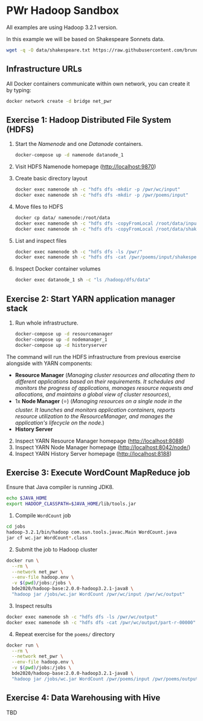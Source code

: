 # PWr Hadoop Sandbox
All examples are using Hadoop 3.2.1 version.

In this example we will be based on Shakespeare Sonnets data.
```bash
wget -q -O data/shakespeare.txt https://raw.githubusercontent.com/brunoklein99/deep-learning-notes/master/shakespeare.txt
```
    

## Infrastructure URLs

All Docker containers communicate within own network, you can create it by typing:
```bash
docker network create -d bridge net_pwr
```

## Exercise 1: Hadoop Distributed File System (HDFS) 

1. Start the _Namenode_ and one _Datanode_ containers.
   ```bash
   docker-compose up -d namenode datanode_1
   ```    

2. Visit HDFS Namenode homepage ([http://localhost:9870](http://localhost:9870))
3. Create basic directory layout

   ```bash
   docker exec namenode sh -c "hdfs dfs -mkdir -p /pwr/wc/input"
   docker exec namenode sh -c "hdfs dfs -mkdir -p /pwr/poems/input"
   ```
 
4. Move files to HDFS

   ```bash
   docker cp data/ namenode:/root/data
   docker exec namenode sh -c "hdfs dfs -copyFromLocal /root/data/input* /pwr/wc/input/"
   docker exec namenode sh -c "hdfs dfs -copyFromLocal /root/data/shakespeare.txt /pwr/poems/input/"
   ```

5. List and inspect files

   ```bash
   docker exec namenode sh -c "hdfs dfs -ls /pwr/"
   docker exec namenode sh -c "hdfs dfs -cat /pwr/poems/input/shakespeare.txt | head"
   ```

6. Inspect Docker container volumes 

   ```bash
   docker exec datanode_1 sh -c "ls /hadoop/dfs/data"
   ```

## Exercise 2: Start YARN application manager stack
1. Run whole infrastructure.

   ```bash
   docker-compose up -d resourcemanager
   docker-compose up -d nodemanager_1
   docker-compose up -d historyserver
   ```    

The command will run the HDFS infrastructure from previous exercise alongside with YARN components:

- **Resource Manager** (_Managing cluster resources and allocating them to different applications based on their requirements. It schedules and monitors the progress of applications, manages resource requests and allocations, and maintains a global view of cluster resources_),
- 1x **Node Manager** (⭐️) (_Managing resources on a single node in the cluster. It launches and monitors application containers, reports resource utilization to the ResourceManager, and manages the application's lifecycle on the node._)
- **History Server**

2. Inspect YARN Resource Manager homepage ([http://localhost:8088](http://localhost:8088))
3. Inspect YARN Node Manager homepage ([http://localhost:8042/node/](http://localhost:8042/node/))
4. Inspect YARN History Server homepage ([http://localhost:8188](http://localhost:8188))

## Exercise 3: Execute WordCount MapReduce job
Ensure that Java compiler is running JDK8.

```bash
echo $JAVA_HOME
export HADOOP_CLASSPATH=$JAVA_HOME/lib/tools.jar
```

1. Compile `WordCount` job
```bash
cd jobs
hadoop-3.2.1/bin/hadoop com.sun.tools.javac.Main WordCount.java
jar cf wc.jar WordCount*.class
```

2. Submit the job to Hadoop cluster

```bash
docker run \
  --rm \
  --network net_pwr \
  --env-file hadoop.env \
  -v $(pwd)/jobs:/jobs \
  bde2020/hadoop-base:2.0.0-hadoop3.2.1-java8 \
  "hadoop jar /jobs/wc.jar WordCount /pwr/wc/input /pwr/wc/output"
```

3. Inspect results
```bash
docker exec namenode sh -c "hdfs dfs -ls /pwr/wc/output"
docker exec namenode sh -c "hdfs dfs -cat /pwr/wc/output/part-r-00000"
```

4. Repeat exercise for the `poems/` directory

```bash
docker run \
  --rm \
  --network net_pwr \
  --env-file hadoop.env \
  -v $(pwd)/jobs:/jobs \
  bde2020/hadoop-base:2.0.0-hadoop3.2.1-java8 \
  "hadoop jar /jobs/wc.jar WordCount /pwr/poems/input /pwr/poems/output"
```

## Exercise 4: Data Warehousing with Hive
TBD